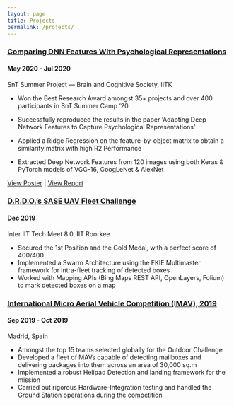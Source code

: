 ```yaml
---
layout: page
title: Projects
permalink: /projects/
---
```

### [Comparing DNN Features With Psychological Representations](https://bcs.sntiitk.in/projects/2020/07/01/Comparing-Deep-Neural-Network-Features-With-Psychological-Representations.html)
#### May 2020 - Jul 2020

SnT Summer Project — Brain and Cognitive Society, IITK

* Won the Best Research Award amongst 35+ projects and over 400 participants in SnT Summer Camp ‘20

*  Successfully reproduced the results in the paper ‘Adapting Deep Network Features to Capture Psychological Representations’

* Applied a Ridge Regression on the feature-by-object matrix to obtain a similarity matrix with high R2 Performance

* Extracted Deep Network Features from 120 images using both Keras & PyTorch models of VGG-16, GoogLeNet & AlexNet

[View Poster](https://drive.google.com/file/d/1Nb1h-xW8Xo9-kKHGt9CT8CoIPNVD7NWN/view) \| [View Report](https://drive.google.com/file/d/11xWKaTw-NQ5D_evJGyrGMbEtFqm5A5bh/view?usp=sharing) 

### [D.R.D.O.’s SASE UAV Fleet Challenge](https://github.com/AerialRobotics-IITK/inter_iit_uav_fleet)
#### Dec 2019

Inter IIT Tech Meet 8.0, IIT Roorkee

* Secured the 1st Position and the Gold Medal, with a perfect score of 400/400
* Implemented a Swarm Architecture using the FKIE Multimaster framework for intra-fleet tracking of detected boxes
* Worked with Mapping APIs (Bing Maps REST API, OpenLayers, Folium) to mark detected boxes on a map


### [International Micro Aerial Vehicle Competition (IMAV), 2019](https://github.com/AerialRobotics-IITK/imav2019)
#### Sep 2019 - Oct 2019

Madrid, Spain

* Amongst the top 15 teams selected globally for the Outdoor Challenge
* Developed a fleet of MAVs capable of detecting mailboxes and delivering packages into them across an area of 30,000 sq.m
* Implemented a robust Helipad Detection and landing framework for the mission
* Carried out rigorous Hardware-Integration testing and handled the Ground Station operations during the competition